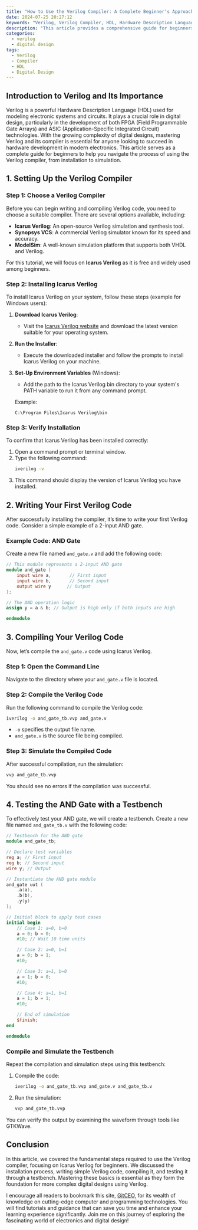 ```yaml
---
title: "How to Use the Verilog Compiler: A Complete Beginner’s Approach"
date: 2024-07-25 20:27:12
keywords: "Verilog, Verilog Compiler, HDL, Hardware Description Language, FPGA, ASIC, Digital Design"
description: "This article provides a comprehensive guide for beginners on how to use the Verilog Compiler. It covers the basics of Verilog, step-by-step instructions on installing the compiler, writing Verilog code, compiling it, and simulating the designs. Additionally, it introduces related concepts in digital design, making it an essential read for those new to hardware description languages and digital circuits. By understanding the Verilog compiler's functionalities, readers can efficiently implement their digital designs in both FPGA and ASIC technologies."
categories:
  - verilog
  - digital design
tags:
  - Verilog
  - Compiler
  - HDL
  - Digital Design
---
```


## Introduction to Verilog and Its Importance

Verilog is a powerful Hardware Description Language (HDL) used for modeling electronic systems and circuits. It plays a crucial role in digital design, particularly in the development of both FPGA (Field Programmable Gate Arrays) and ASIC (Application-Specific Integrated Circuit) technologies. With the growing complexity of digital designs, mastering Verilog and its compiler is essential for anyone looking to succeed in hardware development in modern electronics. This article serves as a complete guide for beginners to help you navigate the process of using the Verilog compiler, from installation to simulation. 

<!-- more -->

## 1. Setting Up the Verilog Compiler

### Step 1: Choose a Verilog Compiler

Before you can begin writing and compiling Verilog code, you need to choose a suitable compiler. There are several options available, including:

- **Icarus Verilog**: An open-source Verilog simulation and synthesis tool.
- **Synopsys VCS**: A commercial Verilog simulator known for its speed and accuracy.
- **ModelSim**: A well-known simulation platform that supports both VHDL and Verilog.

For this tutorial, we will focus on **Icarus Verilog** as it is free and widely used among beginners.

### Step 2: Installing Icarus Verilog

To install Icarus Verilog on your system, follow these steps (example for Windows users):

1. **Download Icarus Verilog**:
   - Visit the [Icarus Verilog website](http://iverilog.icarus.com/) and download the latest version suitable for your operating system.

2. **Run the Installer**:
   - Execute the downloaded installer and follow the prompts to install Icarus Verilog on your machine.

3. **Set-Up Environment Variables** (Windows):
   - Add the path to the Icarus Verilog bin directory to your system's PATH variable to run it from any command prompt.

   Example:
   ```
   C:\Program Files\Icarus Verilog\bin
   ```

### Step 3: Verify Installation

To confirm that Icarus Verilog has been installed correctly:

1. Open a command prompt or terminal window.
2. Type the following command:
   ```bash
   iverilog -v
   ```
3. This command should display the version of Icarus Verilog you have installed.

## 2. Writing Your First Verilog Code

After successfully installing the compiler, it’s time to write your first Verilog code. Consider a simple example of a 2-input AND gate.

### Example Code: AND Gate

Create a new file named `and_gate.v` and add the following code:

```verilog
// This module represents a 2-input AND gate
module and_gate (
    input wire a,       // First input
    input wire b,       // Second input
    output wire y      // Output
);

// The AND operation logic
assign y = a & b; // Output is high only if both inputs are high

endmodule
```

## 3. Compiling Your Verilog Code

Now, let’s compile the `and_gate.v` code using Icarus Verilog.

### Step 1: Open the Command Line

Navigate to the directory where your `and_gate.v` file is located.

### Step 2: Compile the Verilog Code

Run the following command to compile the Verilog code:

```bash
iverilog -o and_gate_tb.vvp and_gate.v
```
- `-o` specifies the output file name.
- `and_gate.v` is the source file being compiled.

### Step 3: Simulate the Compiled Code

After successful compilation, run the simulation:

```bash
vvp and_gate_tb.vvp
```

You should see no errors if the compilation was successful.

## 4. Testing the AND Gate with a Testbench

To effectively test your AND gate, we will create a testbench. Create a new file named `and_gate_tb.v` with the following code:

```verilog
// Testbench for the AND gate
module and_gate_tb;

// Declare test variables
reg a; // First input
reg b; // Second input
wire y; // Output

// Instantiate the AND gate module
and_gate uut (
    .a(a),
    .b(b),
    .y(y)
);

// Initial block to apply test cases
initial begin
    // Case 1: a=0, b=0
    a = 0; b = 0;
    #10; // Wait 10 time units

    // Case 2: a=0, b=1
    a = 0; b = 1;
    #10;

    // Case 3: a=1, b=0
    a = 1; b = 0;
    #10;

    // Case 4: a=1, b=1
    a = 1; b = 1;
    #10;

    // End of simulation
    $finish;
end

endmodule
```

### Compile and Simulate the Testbench

Repeat the compilation and simulation steps using this testbench:

1. Compile the code:
   ```bash
   iverilog -o and_gate_tb.vvp and_gate.v and_gate_tb.v
   ```
   
2. Run the simulation:
   ```bash
   vvp and_gate_tb.vvp
   ```

You can verify the output by examining the waveform through tools like GTKWave.

## Conclusion

In this article, we covered the fundamental steps required to use the Verilog compiler, focusing on Icarus Verilog for beginners. We discussed the installation process, writing simple Verilog code, compiling it, and testing it through a testbench. Mastering these basics is essential as they form the foundation for more complex digital designs using Verilog. 

I encourage all readers to bookmark this site, [GitCEO](https://gitceo.com), for its wealth of knowledge on cutting-edge computer and programming technologies. You will find tutorials and guidance that can save you time and enhance your learning experience significantly. Join me on this journey of exploring the fascinating world of electronics and digital design!